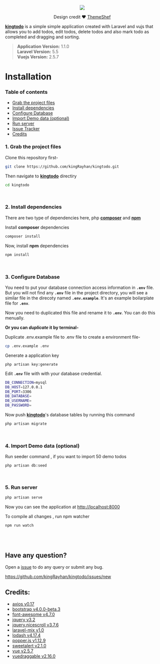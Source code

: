 
<div align="center">
  <img src="https://j.gifs.com/6RMq59.gif">
 <p>Design credit ❤️ <a href="https://github.com/themeshef">ThemeShef<a/></p>
</div>

**[kingtodo][kingtodourl]** is a simple simple application created with Laravel and vujs that allows you to add todos, edit todos, delete todos and also mark todo as completed and dragging and sorting.

> **Application Version:** 1.1.0 <br>
> **Laravel Version:** 5.5 <br>
> **Vuejs Version:** 2.5.7


# Installation

### Table of contents
* [Grab the project files](#1-grab-the-project-files)
* [Install dependencies](#2-install-dependencies)
* [Configure Database](#3-configure-database)
* [Import Demo data (optional)](#4-import-demo-data-optional)
* [Run server](#5-run-server)
* [Issue Tracker](#have-any-question)
* [Credits](#credits)

### 1. Grab the project files

Clone this repository first-
```bash
git clone https://github.com/kingRayhan/kingtodo.git
```

Then navigate to **[kingtodo][kingtodourl]** directiry
```bash
cd kingtodo
```
<br/>

### 2. Install dependencies
There are two type of dependencies here, php **[composer][composer]** and **[npm][npm]**

Install **composer** dependencies

```bash
composer install
```

Now, install **npm** dependencies
```php
npm install
``` 
<br/>

### 3. Configure Database
You need to put your database connection access information in **`.env`**   file. But you will not find any **`.env`** file in the project directory, you will see a similar file in the direcoty named **`.env.example`**. It's an example boilarplate file for **`.env`**.

Now you need to duplicated this file and rename it to **`.env`**. You can do this menually. 

**Or you can *duplicate* it by terminal-**

Duplicate .env.example file to .env file to create a environment file-
```bash
cp .env.example .env
```
Generate a application key
```
php artisan key:generate
```
Edit **`.env`** file with with your database credential.
```bash
DB_CONNECTION=mysql
DB_HOST=127.0.0.1
DB_PORT=3306
DB_DATABASE=
DB_USERNAME=
DB_PASSWORD=
```

Now push **[kingtodo][kingtodourl]**'s database tables by running this command
```bash
php artisan migrate
```

<br/>

### 4. Import Demo data (optional)

Run seeder command , if you want to import 50 demo todos
```data
php artisan db:seed
```
<br/>

### 5. Run server
```bash
php artisan serve
```
Now you can see the application at [http://localhost:8000](http://localhost:8000/)

To compile all changes , run npm watcher
```
npm run watch
```

<br>
<br>


## Have any question?
Open a [issue][issue] to do any query or submit any bug.

https://github.com/kingRayhan/kingtodo/issues/new



## Credits:
+ [axios v0.17](https://github.com/axios/axios)
+ [bootstrap v4.0.0-beta.3](https://getbootstrap.com/)
+ [font-awesome v4.7.0](http://fontawesome.io/icons/)
+ [jquery v3.2](https://jquery.com/)
+ [jquery.nicescroll v3.7.6](https://github.com/inuyaksa/jquery.nicescroll)
+ [laravel-mix v1.0](https://github.com/JeffreyWay/laravel-mix)
+ [lodash v4.17.4](https://lodash.com)
+ [popper.js v1.12.9](https://popper.js.org)
+ [sweetalert v2.1.0](https://sweetalert.js.org)
+ [vue v2.5.7](https://vuejs.org)
+ [vuedraggable v2.16.0](https://github.com/SortableJS/Vue.Draggable)


[kingtodourl]: https://github.com/kingRayhan/kingtodo "King Todo Repository"
[issue]: https://github.com/kingRayhan/kingtodo/issues/new "Create new issue"
[npm]: https://www.npmjs.com
[composer]: https://getcomposer.org
